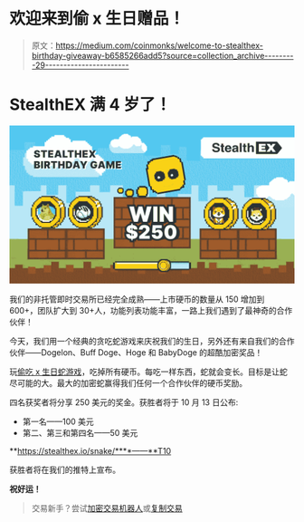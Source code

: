 # 欢迎来到偷 x 生日赠品！

> 原文：<https://medium.com/coinmonks/welcome-to-stealthex-birthday-giveaway-b6585266add5?source=collection_archive---------29----------------------->

# **StealthEX 满 4 岁了！**

![](img/ef2e857e0872df26029a498939b2bcdb.png)

我们的非托管即时交易所已经完全成熟——上市硬币的数量从 150 增加到 600+，团队扩大到 30+人，功能列表功能丰富，一路上我们遇到了最神奇的合作伙伴！

今天，我们用一个经典的贪吃蛇游戏来庆祝我们的生日，另外还有来自我们的合作伙伴——Dogelon、Buff Doge、Hoge 和 BabyDoge 的超酷加密奖品！

玩[偷吃 x 生日蛇游戏](https://stealthex.io/snake/)，吃掉所有硬币。每吃一样东西，蛇就会变长。目标是让蛇尽可能的大。最大的加密蛇赢得我们任何一个合作伙伴的硬币奖励。

四名获奖者将分享 250 美元的奖金。获胜者将于 10 月 13 日公布:

*   第一名——100 美元
*   第二、第三和第四名——50 美元

**https://stealthex.io/snake/****——**T10

获胜者将在我们的推特上宣布。

**祝好运！**

> 交易新手？尝试[加密交易机器人](/coinmonks/crypto-trading-bot-c2ffce8acb2a)或[复制交易](/coinmonks/top-10-crypto-copy-trading-platforms-for-beginners-d0c37c7d698c)